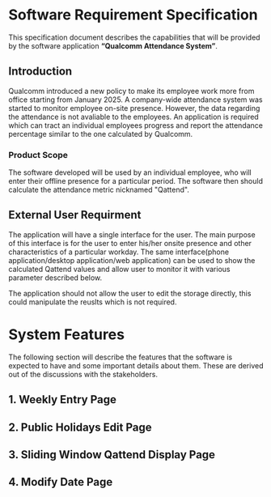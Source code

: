 # Software Requirement Specification

This specification document describes the capabilities that will be provided by the software application **“Qualcomm Attendance System”**.

## Introduction

Qualcomm introduced a new policy to make its employee work more from office starting from January 2025. A company-wide attendance system was started to monitor employee on-site presence. However, the data regarding the attendance is not avaliable to the employees. An application is required which can tract an individual employees progress and report the attendance percentage similar to the one calculated by Qualcomm. 

### Product Scope

The software developed will be used by an individual employee, who will enter their offline presence for a particular period. The software then should calculate the attendance metric nicknamed "Qattend". 

## External User Requirment

The application will have a single interface for the user. The main purpose of this interface is for the user to enter his/her onsite presence and other characteristics of a particular workday. The same interface(phone application/desktop application/web application) can be used to show the calculated Qattend values and allow user to monitor it with various parameter described below.

The application should not allow the user to edit the storage directly, this could manipulate the reuslts which is not required.

# System Features

The following section will describe the features that the software is expected to have and some important details about them. These are derived out of the discussions with the stakeholders. 

## 1. Weekly Entry Page
## 2. Public Holidays Edit Page
## 3. Sliding Window Qattend Display Page
## 4. Modify Date Page
